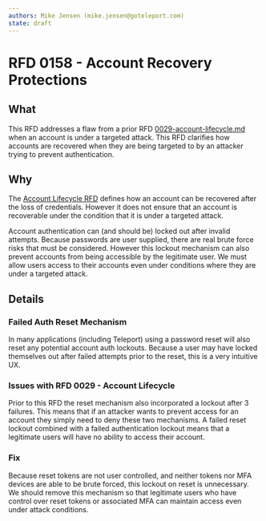 ```yaml
---
authors: Mike Jensen (mike.jensen@goteleport.com)
state: draft
---
```


# RFD 0158 - Account Recovery Protections

## What

This RFD addresses a flaw from a prior RFD [0029-account-lifecycle.md](0029-account-lifecycle.md) when an account is under a targeted attack.  This RFD clarifies how accounts are recovered when they are being targeted to by an attacker trying to prevent authentication.

## Why

The [Account Lifecycle RFD](0029-account-lifecycle.md) defines how an account can be recovered after the loss of credentials.  However it does not ensure that an account is recoverable under the condition that it is under a targeted attack.

Account authentication can (and should be) locked out after invalid attempts.  Because passwords are user supplied, there are real brute force risks that must be considered.  However this lockout mechanism can also prevent accounts from being accessible by the legitimate user.  We must allow users access to their accounts even under conditions where they are under a targeted attack.

## Details

### Failed Auth Reset Mechanism

In many applications (including Teleport) using a password reset will also reset any potential account auth lockouts.  Because a user may have locked themselves out after failed attempts prior to the reset, this is a very intuitive UX.

### Issues with RFD 0029 - Account Lifecycle

Prior to this RFD the reset mechanism also incorporated a lockout after 3 failures.  This means that if an attacker wants to prevent access for an account they simply need to deny these two mechanisms.  A failed reset lockout combined with a failed authentication lockout means that a legitimate users will have no ability to access their account.

### Fix

Because reset tokens are not user controlled, and neither tokens nor MFA devices are able to be brute forced, this lockout on reset is unnecessary.  We should remove this mechanism so that legitimate users who have control over reset tokens or associated MFA can maintain access even under attack conditions.
